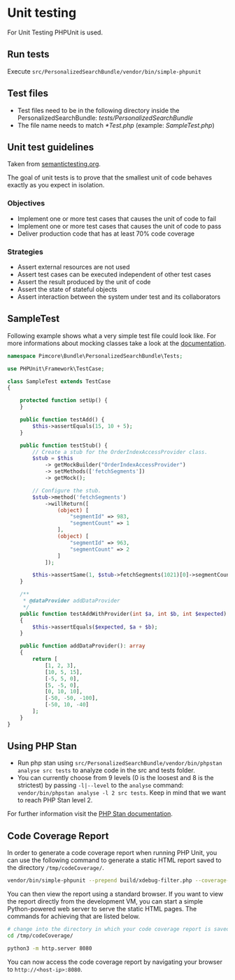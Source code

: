 # Unit testing
For Unit Testing PHPUnit is used.

## Run tests
Execute `src/PersonalizedSearchBundle/vendor/bin/simple-phpunit`

## Test files
- Test files need to be in the following directory inside the PersonalizedSearchBundle: _tests/PersonalizedSearchBundle_
- The file name needs to match _*Test.php_ (example: _SampleTest.php_)

## Unit test guidelines
Taken from [semantictesting.org](https://semantictesting.org/).

The goal of unit tests is to prove that the smallest unit of code behaves exactly as you expect in isolation.

### Objectives
- Implement one or more test cases that causes the unit of code to fail
- Implement one or more test cases that causes the unit of code to pass
- Deliver production code that has at least 70% code coverage

### Strategies
- Assert external resources are not used
- Assert test cases can be executed independent of other test cases
- Assert the result produced by the unit of code
- Assert the state of stateful objects
- Assert interaction between the system under test and its collaborators

## SampleTest
Following example shows what a very simple test file could look like. For more informations about mocking classes take a look at the [documentation](https://phpunit.readthedocs.io/en/9.1/test-doubles.html).
```php
namespace Pimcore\Bundle\PersonalizedSearchBundle\Tests;

use PHPUnit\Framework\TestCase;

class SampleTest extends TestCase
{

    protected function setUp() {
    }

    public function testAdd() {
        $this->assertEquals(15, 10 + 5);
    }

    public function testStub() {
        // Create a stub for the OrderIndexAccessProvider class.
        $stub = $this
            -> getMockBuilder("OrderIndexAccessProvider")
            -> setMethods(['fetchSegments'])
            -> getMock();

        // Configure the stub.
        $stub->method('fetchSegments')
            ->willReturn([
                (object) [
                    "segmentId" => 983,
                    "segmentCount" => 1
                ],
                (object) [
                    "segmentId" => 963,
                    "segmentCount" => 2
                ]
            ]);

        $this->assertSame(1, $stub->fetchSegments(1021)[0]->segmentCount);
    }

    /**
     * @dataProvider addDataProvider
     */
    public function testAddWithProvider(int $a, int $b, int $expected)
    {
        $this->assertEquals($expected, $a + $b);
    }

    public function addDataProvider(): array
    {
        return [
            [1, 2, 3],
            [10, 5, 15],
            [-5, 5, 0],
            [5, -5, 0],
            [0, 10, 10],
            [-50, -50, -100],
            [-50, 10, -40]
        ];
    }
}
```

## Using PHP Stan
- Run php stan using `src/PersonalizedSearchBundle/vendor/bin/phpstan analyse src tests` to analyze code in the src and tests folder.
- You can currently choose from 9 levels (0 is the loosest and 8 is the strictest) by passing `-l|--level` to the `analyse` command: `vendor/bin/phpstan analyse -l 2 src tests`. Keep in mind that we want to reach PHP Stan level 2.

For further information visit the [PHP Stan documentation](https://phpstan.org/user-guide/command-line-usage).

## Code Coverage Report

In order to generate a code coverage report when running PHP Unit, you can use the following command to generate a static HTML report saved to the directory `/tmp/codeCoverage/`.

```bash
vendor/bin/simple-phpunit --prepend build/xdebug-filter.php --coverage-html /tmp/codeCoverage/
```

You can then view the report using a standard browser.
If you want to view the report directly from the development VM, you can start a simple Python-powered web server to serve the static HTML pages.
The commands for achieving that are listed below.

```bash
# change into the directory in which your code coverage report is saved in
cd /tmp/codeCoverage/

python3 -m http.server 8080
```

You can now access the code coverage report by navigating your browser to `http://<host-ip>:8080`.
